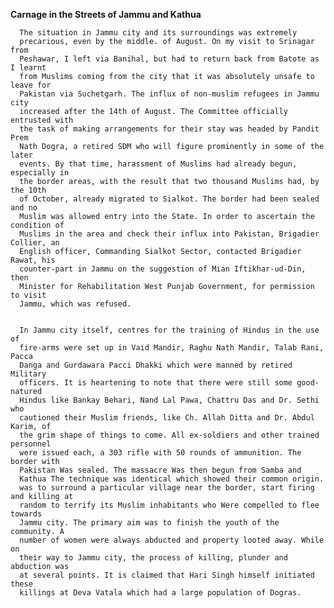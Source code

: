 **Carnage in the Streets of Jammu and Kathua**
      
      The situation in Jammu city and its surroundings was extremely
      precarious, even by the middle. of August. On my visit to Srinagar from
      Peshawar, I left via Banihal, but had to return back from Batote as I learnt
      from Muslims coming from the city that it was absolutely unsafe to leave for
      Pakistan via Suchetgarh. The influx of non-muslim refugees in Jammu city
      increased after the 14th of August. The Committee officially entrusted with
      the task of making arrangements for their stay was headed by Pandit Prem
      Nath Dogra, a retired SDM who will figure prominently in some of the later
      events. By that time, harassment of Muslims had already begun, especially in
      the border areas, with the result that two thousand Muslims had, by the 10th
      of October, already migrated to Sialkot. The border had been sealed and no
      Muslim was allowed entry into the State. In order to ascertain the condition of
      Muslims in the area and check their influx into Pakistan, Brigadier Collier, an
      English officer, Commanding Sialkot Sector, contacted Brigadier Rawat, his
      counter-part in Jammu on the suggestion of Mian Iftikhar-ud-Din, then
      Minister for Rehabilitation West Punjab Government, for permission to visit
      Jammu, which was refused.
      
      
      In Jammu city itself, centres for the training of Hindus in the use of
      fire-arms were set up in Vaid Mandir, Raghu Nath Mandir, Talab Rani, Pacca
      Danga and Gurdawara Pacci Dhakki which were manned by retired Military
      officers. It is heartening to note that there were still some good-natured
      Hindus like Bankay Behari, Nand Lal Pawa, Chattru Das and Dr. Sethi who
      cautioned their Muslim friends, like Ch. Allah Ditta and Dr. Abdul Karim, of
      the grim shape of things to come. All ex-soldiers and other trained personnel
      were issued each, a 303 rifle with 50 rounds of ammunition. The border with
      Pakistan Was sealed. The massacre Was then begun from Samba and
      Kathua The technique was identical which showed their common origin. 
      was to surround a particular village near the border, start firing and killing at
      random to terrify its Muslim inhabitants who Were compelled to flee towards
      Jammu city. The primary aim was to finish the youth of the community. A
      number of women were always abducted and property looted away. While on
      their way to Jammu city, the process of killing, plunder and abduction was
      at several points. It is claimed that Hari Singh himself initiated these
      killings at Deva Vatala which had a large population of Dogras.
      
      
